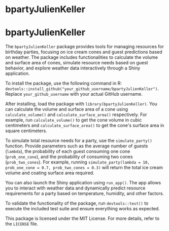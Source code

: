 # bpartyJulienKeller
 
# bpartyJulienKeller

The `bpartyJulienKeller` package provides tools for managing resources for birthday parties, focusing on ice cream cones and guest predictions based on weather. The package includes functionalities to calculate the volume and surface area of cones, simulate resource needs based on guest behavior, and explore weather data interactively through a Shiny application. 

To install the package, use the following command in R: 
`devtools::install_github("your_github_username/bpartyJulienKeller")`. Replace `your_github_username` with your actual GitHub username.

After installing, load the package with `library(bpartyJulienKeller)`. You can calculate the volume and surface area of a cone using `calculate_volume()` and `calculate_surface_area()` respectively. For example, run `calculate_volume()` to get the cone volume in cubic centimeters and `calculate_surface_area()` to get the cone's surface area in square centimeters.

To simulate total resource needs for a party, use the `simulate_party()` function. Provide parameters such as the average number of guests (`lambda`), the probability of each guest consuming one cone (`prob_one_cone`), and the probability of consuming two cones (`prob_two_cones`). For example, running `simulate_party(lambda = 10, prob_one_cone = 0.7, prob_two_cones = 0.3)` will return the total ice cream volume and coating surface area required.

You can also launch the Shiny application using `run_app()`. The app allows you to interact with weather data and dynamically predict resource requirements for a party based on temperature, humidity, and other factors.

To validate the functionality of the package, run `devtools::test()` to execute the included test suite and ensure everything works as expected.

This package is licensed under the MIT License. For more details, refer to the `LICENSE` file.
